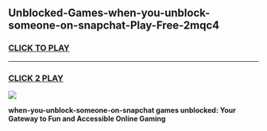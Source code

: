 
## Unblocked-Games-when-you-unblock-someone-on-snapchat-Play-Free-2mqc4
<h3>
<a href="https://premium76.site?title=when-you-unblock-someone-on-snapchat&ref=23A">CLICK TO PLAY</a></h3>
<hr>

<h3>
<a href="https://premium76.site?title=when-you-unblock-someone-on-snapchat&ref=23A">CLICK 2 PLAY</a>
  
</h3>

<a href="https://premium76.site?title=when-you-unblock-someone-on-snapchat&ref=23A"><img src="https://clearcache.store/games.png"></a>


**when-you-unblock-someone-on-snapchat games unblocked: Your Gateway to Fun and Accessible Online Gaming**

